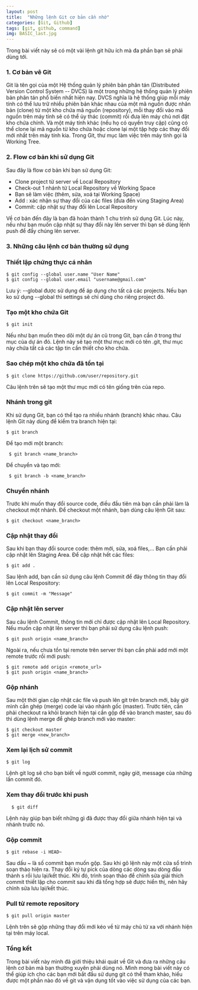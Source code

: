 ```yaml
---
layout: post
title:  "Những lệnh Git cơ bản cần nhớ"
categories: [Git, Github]
tags: [git, github, command]
img: BASIC_last.jpg
---
```

Trong bài viết này sẽ có một vài lệnh git hữu ích mà đa phần bạn sẽ phải dùng tới.

### 1\. Cơ bản vê Git

Git là tên gọi của một Hệ thống quản lý phiên bản phân tán (Distributed Version Control System -- DVCS) là một trong những hệ thống quản lý phiên bản phân tán phổ biến nhất hiện nay. DVCS nghĩa là hệ thống giúp mỗi máy tính có thể lưu trữ nhiều phiên bản khác nhau của một mã nguồn được nhân bản (clone) từ một kho chứa mã nguồn (repository), mỗi thay đổi vào mã nguồn trên máy tính sẽ có thể ủy thác (commit) rồi đưa lên máy chủ nơi đặt kho chứa chính. Và một máy tính khác (nếu họ có quyền truy cập) cũng có thể clone lại mã nguồn từ kho chứa hoặc clone lại một tập hợp các thay đổi mới nhất trên máy tính kia. Trong Git, thư mục làm việc trên máy tính gọi là Working Tree.

### 2\. Flow cơ bản khi sử dụng Git

Sau đây là flow cơ bản khi bạn sử dụng Git:

-   Clone project từ server về Local Repository
-   Check-out 1 nhánh từ Local Repository về Working Space
-   Bạn sẽ làm việc (thêm, sửa, xoá tại Working Space)
-   Add : xác nhận sự thay đổi của các files (đưa đến vùng Staging Area)
-   Commit: cập nhật sự thay đổi lên Local Repository

Về cơ bản đến đây là bạn đã hoàn thành 1 chu trình sử dụng Git. Lúc này, nếu như bạn muốn cập nhật sự thay đổi này lên server thì bạn sẽ dùng lệnh push để đẩy chúng lên server.

### 3\. Những câu lệnh cơ bản thường sử dụng

### Thiết lập chứng thực cá nhân

```
$ git config --global user.name "User Name"
$ git config --global user.email "username@gmail.com"

```

Lưu ý: --global được sử dụng để áp dụng cho tất cả các projects. Nếu bạn ko sử dụng --global thì settings sẽ chỉ dùng cho riêng project đó.

### Tạo một kho chứa Git

```
$ git init

```

Nếu như bạn muốn theo dõi một dự án cũ trong Git, bạn cần ở trong thư mục của dự án đó. Lệnh này sẽ tạo một thư mục mới có tên .git, thư mục này chứa tất cả các tập tin cần thiết cho kho chứa.

### Sao chép một kho chứa đã tồn tại

```
$ git clone https://github.com/user/repository.git

```

Câu lệnh trên sẽ tạo một thư mục mới có tên giống trên của repo.

### Nhánh trong git

Khi sử dụng Git, bạn có thể tạo ra nhiều nhánh (branch) khác nhau. Câu lệnh Git này dùng để kiểm tra branch hiện tại:

```
$ git branch

```

Để tạo mới một branch:

```
 $ git branch <name_branch>

```

Để chuyển và tạo mới:

```
 $ git branch -b <name_branch>

```

### Chuyển nhánh

Trước khi muốn thay đổi source code, điều đầu tiên mà bạn cần phải làm là checkout một nhánh. Để checkout một nhánh, bạn dùng câu lệnh Git sau:

```
$ git checkout <name_branch>

```

### Cập nhật thay đổi

Sau khi bạn thay đổi source code: thêm mới, sửa, xoá files,... Bạn cần phải cập nhật lên Staging Area. Để cập nhật hết các files:

```
$ git add .

```

Sau lệnh add, bạn cần sử dụng câu lệnh Commit để đây thông tin thay đổi lên Local Respository:

```
$ git commit -m "Message"

```

### Cập nhật lên server

Sau câu lệnh Commit, thông tin mới chỉ được cập nhật lên Local Repository. Nếu muốn cập nhật lên server thì bạn phải sử dụng câu lệnh push:

```
$ git push origin <name_branch>

```

Ngoài ra, nếu chưa tồn tại remote trên server thì bạn cần phải add mới một remote trước rồi mới push:

```
$ git remote add origin <remote_url>
$ git push origin <name_branch>

```

### Gộp nhánh

Sau một thời gian cập nhật các file và push lên git trên branch mới, bây giờ mình cần ghép (merge) code lại vào nhánh gốc (master). Trước tiên, cần phải checkout ra khỏi branch hiện tại cần gộp để vào branch master, sau đó thì dùng lệnh merge để ghép branch mới vào master:

```
$ git checkout master
$ git merge <new_branch>

```

### Xem lại lịch sử commit

```
$ git log

```

Lệnh git log sẽ cho bạn biết về người commit, ngày giờ, message của những lần commit đó.

### Xem thay đổi trước khi push

```
  $ git diff

```

Lệnh này giúp bạn biết những gì đã được thay đổi giữa nhánh hiện tại và nhánh trước nó.

### Gộp commit

```
$ git rebase -i HEAD~

```

Sau dấu ~ là số commit bạn muốn gộp. Sau khi gõ lệnh này một cửa sổ trình soạn thảo hiện ra. Thay đổi ký tự pick của dòng các dòng sau dòng đầu thành s rồi lưu lại/kết thúc. Khi đó, trình soạn thảo để chỉnh sửa giải thích commit thiết lập cho commit sau khi đã tổng hợp sẽ được hiển thị, nên hãy chỉnh sửa lưu lại/kết thúc.

### Pull từ remote repository

```
$ git pull origin master

```

Lệnh trên sẽ gộp những thay đổi mới kéo về từ máy chủ từ xa với nhánh hiện tại trên máy local.

### Tổng kết

Trong bài viết này mình đã giới thiệu khái quát về Git và đưa ra những câu lệnh cơ bản mà bạn thường xuyên phải dùng nó. Mình mong bài viết này có thể giúp ích cho các bạn mới bắt đầu sử dụng git có thể tham khảo, hiểu được một phần nào đó về git và vận dụng tốt vào việc sử dụng của các bạn.
